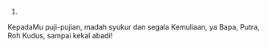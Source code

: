 1.
KepadaMu puji-pujian,
madah syukur dan segala Kemuliaan,
ya Bapa, Putra, Roh Kudus,
sampai kekal abadi!